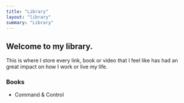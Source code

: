 ```yaml
---
title: "Library"
layout: "library"
summary: "Library"
---
```

## Welcome to my library. 

This is where I store every link, book or video that I feel like has had an great impact on how I work or live my life.

### Books

- Command & Control